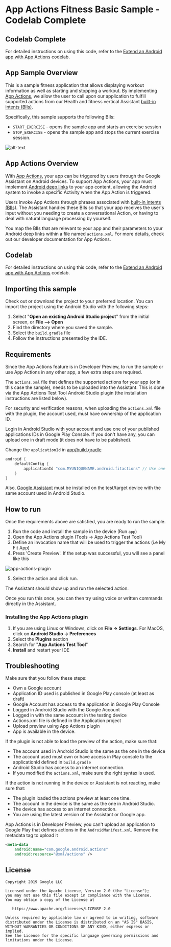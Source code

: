 # App Actions Fitness Basic Sample - Codelab Complete

## Codelab Complete

For detailed instructions on using this code, refer to the [Extend an Android app with App Actions](https://codelabs.developers.google.com/codelabs/appactions) codelab.

## App Sample Overview

This is a sample fitness application that allows displaying workout information as well as starting
and stopping a workout. By implementing [App Actions](https://developers.google.com/assistant/app/),
we allow the user to call upon our application to fulfill supported actions from our Health and fitness
vertical Assistant
[built-in intents (BIIs)](https://developers.google.com/assistant/app/reference/built-in-intents).

Specifically, this sample supports the following BIIs:
* `START_EXERCISE` - opens the sample app and starts an exercise session
* `STOP_EXERCISE` - opens the sample app and stops the current exercise session.

![alt-text](media/fit-actions-demo.gif "App Actions Demo")

## App Actions Overview

With [App Actions](https://developers.google.com/assistant/app/), your app can be triggered by users
through the Google Assistant on Android devices. To support App Actions, your app must implement
[Android deep links](https://developer.android.com/training/app-links/deep-linking) to your app
content, allowing the Android system to invoke a specific Activity when the App Action is triggered.

Users invoke App Actions through phrases associated with
[built-in intents (BIIs)](https://developers.google.com/assistant/app/intents). The
Assistant handles these BIIs so that your app receives the user's input without you needing to
create a conversational Action, or having to deal with natural language processing by yourself.

You map the BIIs that are relevant to your app and their parameters to your Android deep links
within a file named `actions.xml`. For more details, check out our developer documentation for App
Actions.

## Codelab

For detailed instructions on using this code, refer to the [Extend an Android app with App Actions](https://codelabs.developers.google.com/codelabs/appactions) codelab.

## Importing this sample

Check out or download the project to your preferred location. You can import the project using the
Android Studio with the following steps:

1. Select "**Open an existing Android Studio project**" from the initial screen, or **File --> Open**
2. Find the directory where you saved the sample.
3. Select the `build.gradle` file
4. Follow the instructions presented by the IDE.

## Requirements

Since the App Actions feature is in Developer Preview, to run the sample or use
App Actions in any other app, a few extra steps are required.

The `actions.xml` file that defines the supported actions for your app (or in this case the sample),
needs to be uploaded into the Assistant. This is done via the App Actions Test Tool Android Studio
plugin (the installation instructions are listed below).

For security and verification reasons, when uploading the `actions.xml` file with the plugin, the
account used, must have ownership of the application ID.

Login in Android Studio with your account and use one of your published applications IDs
in Google Play Console. If you don't have any, you can upload one in draft mode
(it does not have to be published).

Change the `applicationId` in [app/build.gradle](https://github.com/actions-on-google/appactions-fitness-kotlin/blob/e83ed77b02fe056f767f2da5f0bbe5bd5b23f95c/app/build.gradle#L31)
```groovy
android {
    defaultConfig {
        applicationId "com.MYUNIQUENAME.android.fitactions" // Use one of your published applications IDs
    }
}
```

Also, [Google Assistant](https://assistant.google.com/) must be installed on the test/target device
with the same account used in Android Studio.

## How to run

Once the requirements above are satisfied, you are ready to run the sample.

1. Run the code and install the sample in the device (Run `app`)
2. Open the App Actions plugin (Tools -> App Actions Test Tool)
3. Define an invocation name that will be used to trigger the actions (i.e My Fit App)
4. Press 'Create Preview'. If the setup was successful, you will see a panel like this

![app-actions-plugin](media/app-actions-plugin.png "App Actions Plugin")

5. Select the action and click run.

The Assistant should show up and run the selected action.

Once you run this once, you can then try using voice or written commands directly in the
Assistant.

### Installing the App Actions plugin

1. If you are using Linux or Windows, click on **File → Settings**. For MacOS, click on
**Android Studio → Preferences**
2. Select the **Plugins** section
3. Search for "**App Actions Test Tool**"
4. **Install** and restart your IDE

## Troubleshooting

Make sure that you follow these steps:

* Own a Google account
* Application ID used is published in Google Play console (at least as draft)
* Google Account has access to the application in Google Play Console
* Logged in Android Studio with the Google Account
* Logged in with the same account in the testing device
* Actions.xml file is defined in the Application project
* Upload preview using App Actions plugin
* App is available in the device.

If the plugin is not able to load the preview of the action, make sure that:

* The account used in Android Studio is the same as the one in the device
* The account used must own or have access in Play console to the applicationId defined
in `build.gradle`
* Android Studio has access to an internet connection.
* If you modified the `actions.xml`, make sure the right syntax is used.

If the action is not running in the device or Assistant is not reacting, make sure that:

* The plugin loaded the actions preview at least one time.
* The account in the device is the same as the one in Android Studio.
* The device has access to an internet connection.
* You are using the latest version of the Assistant or Google app.

App Actions is in Developer Preview, you can't upload an application to Google Play that
defines actions in the `AndroidManifest.xml`. Remove the metadata tag to upload it

```xml
<meta-data
    android:name="com.google.android.actions"
    android:resource="@xml/actions" />
```

## License
```
Copyright 2019 Google LLC

Licensed under the Apache License, Version 2.0 (the "License");
you may not use this file except in compliance with the License.
You may obtain a copy of the License at

   https://www.apache.org/licenses/LICENSE-2.0

Unless required by applicable law or agreed to in writing, software
distributed under the License is distributed on an "AS IS" BASIS,
WITHOUT WARRANTIES OR CONDITIONS OF ANY KIND, either express or implied.
See the License for the specific language governing permissions and
limitations under the License.
```

